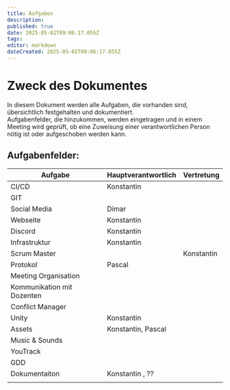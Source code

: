 ```yaml
---
title: Aufgaben
description: 
published: true
date: 2025-05-02T09:06:17.055Z
tags: 
editor: markdown
dateCreated: 2025-05-02T09:06:17.055Z
---
```


# Zweck des Dokumentes
In diesem Dokument werden alle Aufgaben, die vorhanden sind, übersichtlich festgehalten und dokumentiert.  
Aufgabenfelder, die hinzukommen, werden eingetragen und in einem Meeting wird geprüft, ob eine Zuweisung einer verantwortlichen Person nötig ist oder aufgeschoben werden kann.

## Aufgabenfelder:

| Aufgabe                            | Hauptverantwortlich | Vertretung     |
|------------------------------------|---------------------|----------------|
| CI/CD       | Konstantin         |   |
| GIT |         |   |
| Social Media |    Dimar     |   |
| Webseite |    Konstantin     |   |
| Discord |    Konstantin     |   |
| Infrastruktur |    Konstantin     |   |
| Scrum Master |         |  Konstantin |
| Protokol |     Pascal    |   |
| Meeting Organisation |         |   |
| Kommunikation mit Dozenten |         |   |
| Conflict Manager |         |   |
| Unity |    Konstantin   |   |
| Assets |    Konstantin, Pascal   |   |
| Music & Sounds |       |   |
| YouTrack |       |   |
| GDD |       |   |
| Dokumentaiton |  Konstantin , ??     |   |
|  |  |  |